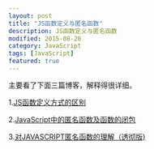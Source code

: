 ```yaml
---
layout: post
title: "JS函数定义与匿名函数"
description: JS函数定义与匿名函数
modified: 2015-08-20
category: JavaScript
tags: [JavaScript]
featured: true
---
```


主要看了下面三篇博客，解释得很详细。

1.[JS函数定义方式的区别](http://blog.csdn.net/zi_jun/article/details/8054239)

2.[JavaScript中的匿名函数及函数的闭包](http://www.cnblogs.com/rainman/archive/2009/05/04/1448899.html)

3.[对JAVASCRIPT匿名函数的理解（透彻版)](http://www.cnblogs.com/chenxianbin89/archive/2010/01/28/1658392.html)